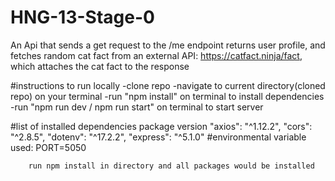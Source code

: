 # HNG-13-Stage-0
An Api that sends a get request to the /me endpoint returns user profile, and fetches random cat fact from an external API: https://catfact.ninja/fact, which attaches the cat fact to the response

#instructions to run locally
-clone repo
-navigate to current directory(cloned repo) on your terminal
-run "npm install" on terminal to install dependencies
-run "npm run dev / npm run start" on terminal to start server

#list of installed dependencies
         package   version
        "axios": "^1.12.2",
        "cors": "^2.8.5",
        "dotenv": "^17.2.2",
        "express": "^5.1.0"
#environmental variable used:
PORT=5050

        run npm install in directory and all packages would be installed
